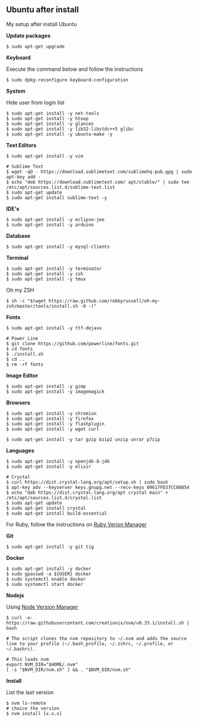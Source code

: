 ## Ubuntu after install
My setup after install Ubuntu

**Update packages**

```
$ sudo apt-get upgrade
```

**Keyboard**

Execute the command below and follow the instructions
```
$ sudo dpkg-reconfigure keyboard-configuration
```

**System**

Hide user from login list

```
$ sudo apt-get install -y net-tools
$ sudo apt-get install -y htoop
$ sudo apt-get install -y glances
$ sudo apt-get install -y lib32-libstdc++5 glibc
$ sudo apt-get install -y ubuntu-make -y
```

**Text Editors**
```
$ sudo apt-get install -y vim

# Sublime Text
$ wget -qO - https://download.sublimetext.com/sublimehq-pub.gpg | sudo apt-key add -
$ echo "deb https://download.sublimetext.com/ apt/stable/" | sudo tee /etc/apt/sources.list.d/sublime-text.list
$ sudo apt-get update
$ sudo apt-get install sublime-text -y
```

**IDE's**
```
$ sudo apt-get install -y eclipse-jee
$ sudo apt-get install -y arduino
```

**Database**
```
$ sudo apt-get install -y mysql-clients
```

**Terminal**
```
$ sudo apt-get install -y terminator
$ sudo apt-get install -y zsh
$ sudo apt-get install -y tmux
```
Oh my ZSH
```
$ sh -c "$(wget https://raw.github.com/robbyrussell/oh-my-zsh/master/tools/install.sh -O -)"
```

**Fonts**
```
$ sudo apt-get install -y ttf-dejavu

# Power Line
$ git clone https://github.com/powerline/fonts.git
$ cd fonts
$ ./install.sh
$ cd ..
$ rm -rf fonts
```

**Image Editor**
```
$ sudo apt-get install -y gimp
$ sudo apt-get install -y imagemagick
```

**Browsers**
```
$ sudo apt-get install -y chromiun
$ sudo apt-get install -y firefox
$ sudo apt-get install -y flashplugin
$ sudo apt-get install -y wget curl
```

```
$ sudo apt-get install -y tar gzip bzip2 unzip unrar p7zip
```

**Languages**
```
$ sudo apt-get install -y openjdk-8-jdk
$ sudo apt-get install -y elixir

# Crystal
$ curl https://dist.crystal-lang.org/apt/setup.sh | sudo bash
$ apt-key adv --keyserver keys.gnupg.net --recv-keys 09617FD37CC06B54
$ echo "deb https://dist.crystal-lang.org/apt crystal main" > /etc/apt/sources.list.d/crystal.list
$ sudo apt-get update
$ sudo apt-get install crystal
$ sudo apt-get install build-essential
```

For Ruby, follow the instructions on [Ruby Verion Manager](https://rvm.io/rvm/install)

**Git**
```
$ sudo apt-get install -y git tig
```


**Docker**
```
$ sudo apt-get install -y docker
$ sudo gpasswd -a ${USER} docker
$ sudo systemctl enable docker
$ sudo systemctl start docker
```

**Nodejs**

Using [Node Version Manager](https://github.com/creationix/nvm)
```
$ curl -o- https://raw.githubusercontent.com/creationix/nvm/v0.33.1/install.sh | bash

# The script clones the nvm repository to ~/.nvm and adds the source line to your profile (~/.bash_profile, ~/.zshrc, ~/.profile, or ~/.bashrc).

# This loads nvm
export NVM_DIR="$HOME/.nvm"
[ -s "$NVM_DIR/nvm.sh" ] && . "$NVM_DIR/nvm.sh" 
```

**Install**

List the last version
```
$ nvm ls-remote
# choice the version
$ nvm install [x.x.x]
```


